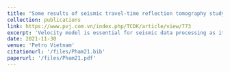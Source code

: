 ```yaml
---
title: "Some results of seismic travel-time reflection tomography study"
collection: publications
link: https://www.pvj.com.vn/index.php/TCDK/article/view/773
excerpt: 'Velocity model is essential for seismic data processing as it plays an important role in migration processes as well as time depth conversion. There are several techniques to reach that goal, among which tomographic inversion is an efficient one. As an upgrade version of handpicked velocity analysis, the tomography technique is based on the reflection ray tracing and conjugate gradient method to estimate an optimum velocity model and can create an initial high quality model for other intensive imaging and modelling module such as reverse-time migration (RTM) and full-waveform inversion (FWI). For the mentioned benefit, we develop a seismic travel-time reflection tomography (SeisT) module to study the accuracy of the approach along with building the technical capability in seismic processing. The accuracy of the module has been tested by both synthetic and real seismic field data; the efficiency and the accuracy of the model have been proven in terms of development method as well as field data application.'
date: 2021-11-30
venue: 'Petro Vietnam'
citationurl: '/files/Pham21.bib'
paperurl: '/files/Pham21.pdf'
---
```


